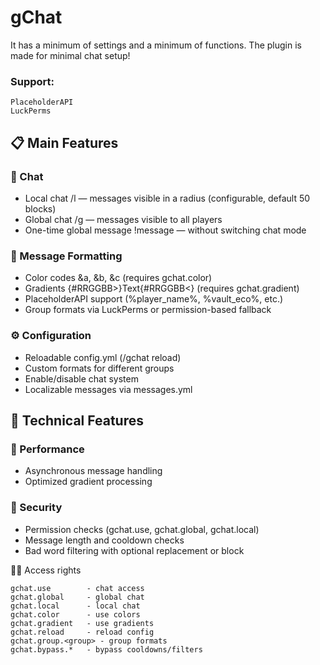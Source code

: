# gChat
It has a minimum of settings and a minimum of functions.
The plugin is made for minimal chat setup!

### Support:

```
PlaceholderAPI
LuckPerms
```


## 📋 Main Features

### 💬 Chat
- Local chat /l — messages visible in a radius (configurable, default 50 blocks)
- Global chat /g — messages visible to all players
- One-time global message !message — without switching chat mode

### 🎨 Message Formatting
- Color codes &a, &b, &c (requires gchat.color)
- Gradients {#RRGGBB>}Text{#RRGGBB<} (requires gchat.gradient)
- PlaceholderAPI support (%player_name%, %vault_eco%, etc.)
- Group formats via LuckPerms or permission-based fallback

### ⚙️ Configuration
- Reloadable config.yml (/gchat reload)
- Custom formats for different groups
- Enable/disable chat system
- Localizable messages via messages.yml

## 🔧 Technical Features

### 🚀 Performance
- Asynchronous message handling
- Optimized gradient processing

### 🔐 Security
- Permission checks (gchat.use, gchat.global, gchat.local)
- Message length and cooldown checks
- Bad word filtering with optional replacement or block

👮‍♂️ Access rights
```
gchat.use        - chat access
gchat.global     - global chat
gchat.local      - local chat
gchat.color      - use colors
gchat.gradient   - use gradients
gchat.reload     - reload config
gchat.group.<group> - group formats
gchat.bypass.*   - bypass cooldowns/filters
```
